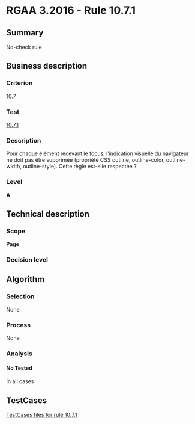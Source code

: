 # RGAA 3.2016 - Rule 10.7.1

## Summary
No-check rule


## Business description

### Criterion
[10.7](http://references.modernisation.gouv.fr/rgaa-accessibilite/criteres.html#crit-10-7)

### Test
[10.7.1](http://references.modernisation.gouv.fr/rgaa-accessibilite/criteres.html#test-10-7-1)

### Description
Pour chaque élément recevant le focus, l’indication visuelle du navigateur ne doit pas être supprimée (propriété CSS outline, outline-color, outline-width, outline-style). Cette règle est-elle respectée ?

### Level
**A**


## Technical description

### Scope
**Page**

### Decision level


## Algorithm

### Selection
None

### Process
None

### Analysis

#### No Tested
In all cases


##  TestCases

[TestCases files for rule 10.7.1](https://github.com/Asqatasun/Asqatasun/tree/RGAA_3.2016/rules/rules-rgaa3.2016/src/test/resources/testcases/rgaa32016/Rgaa32016Rule100701/)


